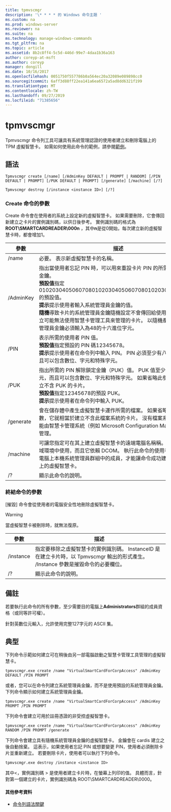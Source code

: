 ```yaml
---
title: tpmvscmgr
description: '\* * * * 的 Windows 命令主題 '
ms.custom: na
ms.prod: windows-server
ms.reviewer: na
ms.suite: na
ms.technology: manage-windows-commands
ms.tgt_pltfrm: na
ms.topic: article
ms.assetid: 8b2c8ff4-5c5d-446d-99e7-4daa1b36a163
author: coreyp-at-msft
ms.author: coreyp
manager: dongill
ms.date: 10/16/2017
ms.openlocfilehash: 0051750f557786b0a564ec20a32089e089898cc0
ms.sourcegitcommit: 6aff3d88ff22ea141a6ea6572a5ad8dd6321f199
ms.translationtype: MT
ms.contentlocale: zh-TW
ms.lasthandoff: 09/27/2019
ms.locfileid: "71385656"
---
```

# <a name="tpmvscmgr"></a>tpmvscmgr



Tpmvscmgr 命令列工具可讓具有系統管理認證的使用者建立和刪除電腦上的 TPM 虛擬智慧卡。 如需如何使用此命令的範例，請參閱[範例](#BKMK_Examples)。

## <a name="syntax"></a>語法

```
Tpmvscmgr create [/name] [/AdminKey DEFAULT | PROMPT | RANDOM] [/PIN DEFAULT | PROMPT] [/PUK DEFAULT | PROMPT] [/generate] [/machine] [/?]
```
```
Tpmvscmgr destroy [/instance <instance ID>] [/?]
```

### <a name="parameters-for-create-command"></a>Create 命令的參數

Create 命令會在使用者的系統上設定新的虛擬智慧卡。 如果需要刪除，它會傳回新建立之卡片的實例識別碼，以供日後參考。 實例識別碼的格式為**ROOT\SMARTCARDREADER\000n** ，其中**n**是從0開始，每次建立新的虛擬智慧卡時，都會增加1。

|參數|描述|
|---------|-----------|
|/name|必要。 表示新虛擬智慧卡的名稱。|
|/AdminKey|指出當使用者忘記 PIN 時，可以用來重設卡片 PIN 的所需系統管理員金鑰。</br>**預設值**指定010203040506070801020304050607080102030405060708的預設值。</br>**提示**提示使用者輸入系統管理員金鑰的值。</br>**隨機**導致卡片的系統管理員金鑰隨機設定不會傳回給使用者。 這會建立可能無法使用智慧卡管理工具來管理的卡片。 以隨機產生時，系統管理員金鑰必須輸入為48的十六進位字元。|
|/PIN|表示所需的使用者 PIN 值。</br>**預設值**指定預設的 PIN 碼12345678。</br>**提示**提示使用者在命令列中輸入 PIN。 PIN 必須至少有八個字元，而且可以包含數位、字元和特殊字元。|
|/PUK|指出所需的 PIN 解除鎖定金鑰（PUK）值。 PUK 值至少必須為八個字元，而且可以包含數位、字元和特殊字元。 如果省略此參數，則會建立不含 PUK 的卡片。</br>**預設值**指定12345678的預設 PUK。</br>**提示**提示使用者在命令列中輸入 PUK。|
|/generate|會在儲存體中產生虛擬智慧卡運作所需的檔案。 如果省略/generate 參數，它就相當於建立不含此檔案系統的卡片。 沒有檔案系統的卡片只能由智慧卡管理系統（例如 Microsoft Configuration Manager）進行管理。|
|/machine|可讓您指定可在其上建立虛擬智慧卡的遠端電腦名稱稱。 這只能在網域環境中使用，而且它依賴 DCOM。 執行此命令的使用者必須是遠端電腦上本機系統管理員群組中的成員，才能讓命令成功建立另一部電腦上的虛擬智慧卡。|
|/?|顯示此命令的說明。|

### <a name="parameters-for-destroy-command"></a>終結命令的參數

[摧毀] 命令會從使用者的電腦安全性地刪除虛擬智慧卡。

> [!WARNING]
> 當虛擬智慧卡被刪除時，就無法復原。

|參數|描述|
|---------|-----------|
|/instance|指定要移除之虛擬智慧卡的實例識別碼。 InstanceID 是在建立卡片時，以 Tpmvscmgr 輸出的形式產生。 /Instance 參數是摧毀命令的必要欄位。|
|/?|顯示此命令的說明。|

## <a name="remarks"></a>備註

若要執行此命令的所有參數，至少需要目的電腦上**Administrators**群組的成員資格（或同等許可權）。

針對英數位元輸入，允許使用完整127字元的 ASCII 集。

## <a name="BKMK_Examples"></a>典型

下列命令示範如何建立可在稍後由另一部電腦啟動之智慧卡管理工具管理的虛擬智慧卡。
```
tpmvscmgr.exe create /name "VirtualSmartCardForCorpAccess" /AdminKey DEFAULT /PIN PROMPT
```
或者，您可以在命令列建立系統管理員金鑰，而不是使用預設的系統管理員金鑰。 下列命令顯示如何建立系統管理員金鑰。
```
tpmvscmgr.exe create /name "VirtualSmartCardForCorpAccess" /AdminKey PROMPT /PIN PROMPT
```
下列命令會建立可用於註冊憑證的非受控虛擬智慧卡。
```
tpmvscmgr.exe create /name "VirtualSmartCardForCorpAccess" /AdminKey RANDOM /PIN PROMPT /generate
```
下列命令會建立具有隨機系統管理員金鑰的虛擬智慧卡。 金鑰會在 cardis 建立之後自動捨棄。 這表示，如果使用者忘記 PIN 或想要變更 PIN，使用者必須刪除卡片並重新建立。 若要刪除卡片，使用者可以執行下列命令。
```
tpmvscmgr.exe destroy /instance <instance ID> 
```
其中\<，實例識別碼 > 是使用者建立卡片時，在螢幕上列印的值。 具體而言，針對第一個建立的卡片，實例識別碼為 ROOT\SMARTCARDREADER\0000。

#### <a name="additional-references"></a>其他參考資料

-   [命令列語法關鍵](command-line-syntax-key.md)